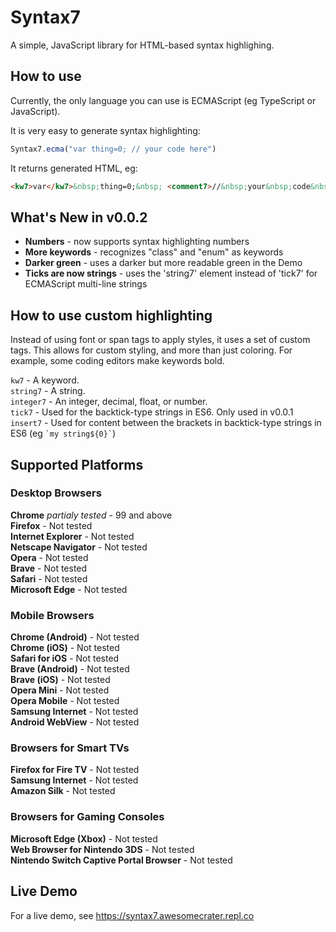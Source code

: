 # Syntax7
A simple, JavaScript library for HTML-based syntax highlighing.

## How to use

Currently, the only language you can use is ECMAScript (eg TypeScript or JavaScript).

It is very easy to generate syntax highlighting:
```js
Syntax7.ecma("var thing=0; // your code here")
```

It returns generated HTML, eg:
```html
<kw7>var</kw7>&nbsp;thing=0;&nbsp; <comment7>//&nbsp;your&nbsp;code&nbsp;here</comment7>
```

## What's New in v0.0.2

* **Numbers** - now supports syntax highlighting numbers
* **More keywords** - recognizes "class" and "enum" as keywords
* **Darker green** - uses a darker but more readable green in the Demo
* **Ticks are now strings** - uses the 'string7' element instead of 'tick7' for ECMAScript multi-line strings


##  How to use custom highlighting
Instead of using font or span tags to apply styles, it uses a set of custom tags. This allows for custom styling, and more than just coloring.
For example, some coding editors make keywords bold.

`kw7` - A keyword.<br>
`string7` - A string.<br>
`integer7` - An integer, decimal, float, or number.<br>
`tick7` - Used for the backtick-type strings in ES6. Only used in v0.0.1
`insert7` - Used for content between the brackets in backtick-type strings in ES6 (eg `` `my string${0}` ``)


## Supported Platforms

### Desktop Browsers

**Chrome** *partialy tested* - 99 and above<br>
**Firefox** - Not tested<br>
**Internet Explorer** - Not tested<br>
**Netscape Navigator** - Not tested<br>
**Opera** - Not tested<br>
**Brave** - Not tested<br>
**Safari** - Not tested<br>
**Microsoft Edge** - Not tested<br>

### Mobile Browsers
**Chrome (Android)** - Not tested<br>
**Chrome (iOS)** - Not tested<br>
**Safari for iOS** - Not tested<br>
**Brave (Android)** - Not tested<br>
**Brave (iOS)** - Not tested<br>
**Opera Mini** - Not tested<br>
**Opera Mobile** - Not tested<br>
**Samsung Internet** - Not tested<br>
**Android WebView** - Not tested<br>

### Browsers for Smart TVs
**Firefox for Fire TV** - Not tested<br>
**Samsung Internet** - Not tested<br>
**Amazon Silk** - Not tested<br>

### Browsers for Gaming Consoles
**Microsoft Edge (Xbox)** - Not tested<br>
**Web Browser for Nintendo 3DS** - Not tested<br>
**Nintendo Switch Captive Portal Browser** - Not tested<br>



## Live Demo

For a live demo, see https://syntax7.awesomecrater.repl.co


